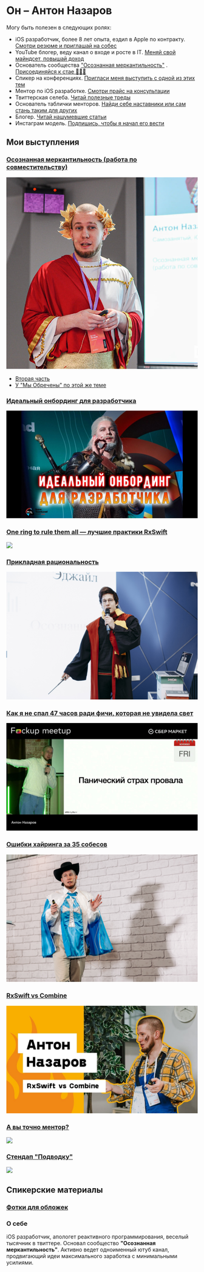 # Он – Антон Назаров

Могу быть полезен в следующих ролях:

- iOS разработчик, более 8 лет опыта, ездил в Apple по
  контракту. [Смотри резюме и приглашай на собес](https://drive.google.com/drive/folders/13Hlb64Yh_G951oB94mfBMo5RyMHindLn?usp=sharing)
- YouTube блогер, веду канал о входе и росте в
  IT. [Меняй свой майндсет, повышай доход](https://www.youtube.com/@m0rtymerr)
- Основатель сообщества ["Осознанная меркантильность"](https://t.me/m0rtymerr_channel)
  . [Присоединяйся к стае 🐺🐺🐺](https://boosty.to/m0rtymerr)
- Спикер на конференциях. [Пригласи меня выступить с одной из этих тем](#готовые-черновики)
- Ментор по iOS разработке. [Смотри прайс на консультации](https://telegra.ph/Uslugi-ot-Antona-Nazarov-07-24)
- Твиттерская селеба. [Читай полезные треды](https://twitter.com/M0rtyMerr)
- Основатель таблички
  менторов. [Найди себе наставники или сам стань таким для других](https://it-volki.notion.site/b369c1ad87f84165954165289be5a0ce)
- Блогер. [Читай нашумевшие статьи](https://medium.com/@M0rtyMerr)
- Инстаграм модель. [Подпишись, чтобы я начал его вести](https://www.instagram.com/m0rtymerr/)

## Мои выступления

### [Осознанная меркантильность (работа по совместительству)](https://youtu.be/i4MjGlOQZmQ)

![](img/double_job.jpg)

- [Вторая часть](https://youtu.be/lMiwa0ClzrA)
- [У "Мы Обречены" по этой же теме](https://youtu.be/grkLMXq4ezY)

### [Идеальный онбординг для разработчика](https://youtu.be/YxAxi5iU4k0)

![](img/witcher.jpg)

### [One ring to rule them all — лучшие практики RxSwift](https://youtu.be/3ReoqZCxg08)

![](img/gandalf.jpg)

### [Прикладная рациональность](https://youtu.be/veH11emGjgs)

![](img/harry_potter.jpg)

### [Как я не спал 47 часов ради фичи, которая не увидела свет](https://youtu.be/BUiPDTpDb8s)

![](img/f*ckup.jpg)

### [Ошибки хайринга за 35 собесов](https://youtu.be/iz9oQ9TD9Yw)

![](img/hr_api.JPG)

### [RxSwift vs Combine](https://youtu.be/JyndXDb5X7o)

![](img/homeless.jpg)

### [А вы точно ментор?](https://youtu.be/so9GhwBPc8E)

![](img/mentor.jpg)

### [Стендап "Подводку"](https://youtu.be/55u6lcMTml8)

![](img/podvodku.jpg)

## Спикерские материалы

### [Фотки для обложек](https://drive.google.com/drive/folders/1LjjK_k7cHu-MFrAx_eDyGZTLsMISSXBR?usp=sharing)

### О себе

iOS разработчик, апологет реактивного программирования, веселый тысячник в твиттере. Основал сообщество **"Осознанная
меркантильность"**. Активно ведет одноименный ютуб канал, продвигающий идеи максимального заработка с минимальными
усилиями.
